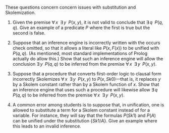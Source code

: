 

These questions concern concern issues with substitution and
Skolemization.<br>

1.  Given the premise ${\forall\,x\;\;} {\exists\,y\;\;} P(x,y)$, it is
    not valid to conclude that ${\exists\,q\;\;} P(q,q)$. Give an
    example of a predicate $P$ where the first is true but the second
    is false.<br>

2.  Suppose that an inference engine is incorrectly written with the
    occurs check omitted, so that it allows a literal like $P(x,F(x))$
    to be unified with $P(q,q)$. (As mentioned, most standard
    implementations of Prolog actually do allow this.) Show that such an
    inference engine will allow the conclusion ${\exists\,y\;\;} P(q,q)$
    to be inferred from the premise
    ${\forall\,x\;\;} {\exists\,y\;\;} P(x,y)$.<br>

3.  Suppose that a procedure that converts first-order logic to clausal
    form incorrectly Skolemizes
    ${\forall\,x\;\;} {\exists\,y\;\;} P(x,y)$ to $P(x,Sk0)$—that is, it
    replaces $y$ by a Skolem constant rather than by a Skolem function
    of $x$. Show that an inference engine that uses such a procedure
    will likewise allow ${\exists\,q\;\;} P(q,q)$ to be inferred from
    the premise ${\forall\,x\;\;} {\exists\,y\;\;} P(x,y)$.<br>

4.  A common error among students is to suppose that, in unification,
    one is allowed to substitute a term for a Skolem constant instead of
    for a variable. For instance, they will say that the formulas
    $P(Sk1)$ and $P(A)$ can be unified under the substitution
    $\{ Sk1/A \}$. Give an example where this leads to an
    invalid inference.<br>

